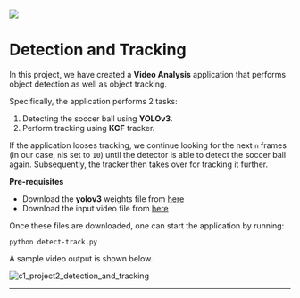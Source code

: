 # <img src = "https://opencv.org/wp-content/uploads/2021/06/OpenCV_logo_black_.png">
# Detection and Tracking

In this project, we have created a **Video Analysis** application that performs object detection as well as object tracking. 

Specifically, the application performs 2 tasks:

1. Detecting the soccer ball using **YOLOv3**.
2. Perform tracking using **KCF** tracker.

If the application looses tracking, we continue looking for the next `n` frames (in our case, `n`is set to `10`) until the detector is able to detect the soccer ball again. Subsequently, the tracker then takes over for tracking it further.

**Pre-requisites**

- Download the **yolov3** weights file from [here](https://drive.google.com/file/d/1CT_uOn_Ja35WHYjrXHiEf99p7ygcMX3G/view?usp=sharing)
- Download the input video file from [here]([url](https://drive.google.com/file/d/1Y8JWb09jndGwXC1X-d6PQXBm8XXsS1KI/view?usp=sharing))

Once these files are downloaded, one can start the application by running:

`python detect-track.py`


A sample video output is shown below.


![c1_project2_detection_and_tracking](./output.gif)


---
